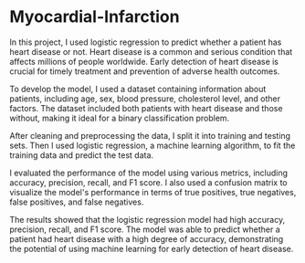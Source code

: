 # Myocardial-Infarction
In this project, I used logistic regression to predict whether a patient has heart disease or not. Heart disease is a common and serious condition that affects millions of people worldwide. Early detection of heart disease is crucial for timely treatment and prevention of adverse health outcomes.

To develop the model, I used a dataset containing information about patients, including age, sex, blood pressure, cholesterol level, and other factors. The dataset included both patients with heart disease and those without, making it ideal for a binary classification problem.

After cleaning and preprocessing the data, I split it into training and testing sets. Then I used logistic regression, a machine learning algorithm, to fit the training data and predict the test data.

I evaluated the performance of the model using various metrics, including accuracy, precision, recall, and F1 score. I also used a confusion matrix to visualize the model's performance in terms of true positives, true negatives, false positives, and false negatives.

The results showed that the logistic regression model had high accuracy, precision, recall, and F1 score. The model was able to predict whether a patient had heart disease with a high degree of accuracy, demonstrating the potential of using machine learning for early detection of heart disease.
